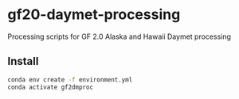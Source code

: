 # gf20-daymet-processing
Processing scripts for GF 2.0 Alaska and Hawaii Daymet processing

## Install

```bash
conda env create -f environment.yml
conda activate gf2dmproc
```
